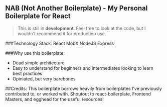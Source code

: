 ## NAB (Not Another Boilerplate) - My Personal Boilerplate for React

> This is still in **development**.
Feel free to look at the code, but I wouldn't recommend it for production use.

###Technology Stack:
React
MobX
NodeJS
Express

###Why use this boilerplate:
- Dead simple architecture
- Easy to understand for beginners and intermediates looking to learn best practices
- Opiniated, but very barebones

##Credits:
This boilerplate borrows heavily from boilerplates I've previously contributed to, or worked with. Shoutout to react-boilerplate, Frontend Masters, and egghead for the useful resources!